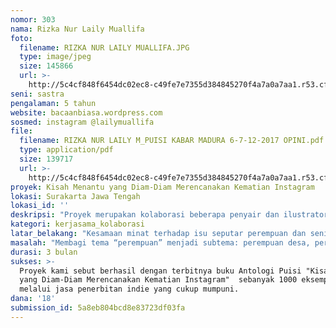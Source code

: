 ```yaml
---
nomor: 303
nama: Rizka Nur Laily Muallifa
foto:
  filename: RIZKA NUR LAILY MUALLIFA.JPG
  type: image/jpeg
  size: 145866
  url: >-
    http://5c4cf848f6454dc02ec8-c49fe7e7355d384845270f4a7a0a7aa1.r53.cf2.rackcdn.com/b12d51b1-0614-4345-ac83-955ba240576d/RIZKA%20NUR%20LAILY%20MUALLIFA.JPG
seni: sastra
pengalaman: 5 tahun
website: bacaanbiasa.wordpress.com
sosmed: instagram @lailymuallifa
file:
  filename: RIZKA NUR LAILY M_PUISI KABAR MADURA 6-7-12-2017 OPINI.pdf
  type: application/pdf
  size: 139717
  url: >-
    http://5c4cf848f6454dc02ec8-c49fe7e7355d384845270f4a7a0a7aa1.r53.cf2.rackcdn.com/6a9fb653-2c79-4506-b702-ea395518f204/RIZKA%20NUR%20LAILY%20M_PUISI%20KABAR%20MADURA%206-7-12-2017%20OPINI.pdf
proyek: Kisah Menantu yang Diam-Diam Merencanakan Kematian Instagram
lokasi: Surakarta Jawa Tengah
lokasi_id: ''
deskripsi: "Proyek merupakan kolaborasi beberapa penyair dan ilustrator yang sebagian besar berstatus sebagai mahasiswi. Minat yang sama terhadap isu seputar perempuan dan seni-budaya membuat kami bertekad untuk menulis puisi dan mengilustrasikannya. Puisi dan ilustrasi jalin-menjalin dalam Antologi Puisi berjudul Kisah Menantu yang Diam-Diam Merencanakan Kematian Instagram. \r\n\r\nTiga penyair yang mendaku sebagai perantau kota menulis dengan lini berlainan: perempuan desa, perempuan milenial, dan perempuan menopause. Ketiga penyair menulis dengan khas masing-masing. Kolaborasi ini dimaksudkan untuk membingkai kekhasan masing-masing penyair menjadi sebuah kolase yang semoga saja cukup utuh untuk dibaca. Sementara ilustrasi digarap oleh dua illustrator muda yang juga masih terus mendalami kekaryaannya.  Ilustrasi-ilustrasi hadir sebagai amunisi bagi puisi-puisi. \r\n\r\nAntologi puisi berilustrasi ini kami harapkan dapat menjadi ujud pembacaan sekaligus upaya untuk pandai merasa dan urun serta dalam diskursus tentang perempuan di sekitar, syukur-syukur dapat lebih luas lagi. \r\n"
kategori: kerjasama_kolaborasi
latar_belakang: "Kesamaan minat terhadap isu seputar perempuan dan seni-budaya, sekaligus proses kekaryaan kami yang berkelindan dengan seni khususnya puisi dan ilustrasi membuat kami mantap untuk menyusun karya bersama. Pengalaman para penyair dan ilustrator yang terus bertumbuh dalam proses kekaryaan menjadi alasan mendasar mengapa akhirnya kami memilih format antologi puisi. \r\n\r\nSemakin hari semakin banyak perempuan yang menginisiasi berbagai kegiatan yang menunjukkan kemajuan berlaku pikir di segala lini kehidupan. Oleh sebab itu, penyusunan antologi puisi yang kami ajukan melalui hibah seni Cipta Media Ekspresi menjadi iktikad kami untuk turut ambil peran dalam geliat dunia penciptaan dan kreativitas. Puisi-puisi lahir dari proses pembacaan mendalam – merasa dan acapkali turut serta – dalam kehidupan para perempuan di sekitar. Yang bagaimanapun masih kerap menjadi sosok subordinat. Adapun yang memiliki kemajuan berlaku pikir ihwal kesetaraan sudah lebih dulu dipandang sinis oleh awam. Puisi-puisi menjadi narasi kebingungan para perempuan desa, milenial, hingga menopause. Mencoba berteriak dengan lirih, marah dengan sopan. Begitulah puisi menjadi medium menghadirkan kejujuran perempuan sampai titik didih saripatinya. \r\n"
masalah: "Membagi tema “perempuan” menjadi subtema: perempuan desa, perempuan milenial, dan perempuan menopause. Merupakan iktikad kami untuk melakukan pembacaan mendalam terhadap masing-masing subtema. Perempuan desa dengan kondisi geografis dan perkembangan sosial ekonomi yang relatif lebih lamban mencipta para perempuannya sebagai sosok yang kuat sekaligus paling lemah. Narasi patriarki tentu masih demikian lekat dengan kehidupan perempuan desa. \r\n\r\nPerempuan milenial hidup dengan segala kemudahan akses sekaligus acapkali dibingungkan oleh segala kemudahan itu. Gaya kehidupan yang hedonis, konsumtif memunculkan berbagai permasalahan dalam hidup yang dijalaninya. Kemudahan tak melulu memudahkan. Menjadi perempuan menopause lebih menyedihkan lagi. Dianggap sudah tak terlalu berarti sebab ibarat bunga ialah bunga yang layu, apa yang bisa diperhitungkan dari bunga layu? \r\n\r\nKarya kolaborasi ini kami maksudkan sebagai ujud memperkaya diskursus tentang perempuan. Selemah apapun suara dari karya yang kami hasilkan. Kami bertekad untuk terus bersuara dengan karya tertulis-tercetak-tergambar. Mengutip Goenawan Mohamad, apapun yang dituliskan meskipun lemah berbisik tetapi lebih kaya ketimbang kata yang diteriakkan (Pada Masa Intoleransi, 2017: 84). []\r\n"
durasi: 3 bulan
sukses: >-
  Proyek kami sebut berhasil dengan terbitnya buku Antologi Puisi "Kisah Menantu
  yang Diam-Diam Merencanakan Kematian Instagram"  sebanyak 1000 eksemplar
  melalui jasa penerbitan indie yang cukup mumpuni. 
dana: '18'
submission_id: 5a8eb804bcd8e83723df03fa
---
```

